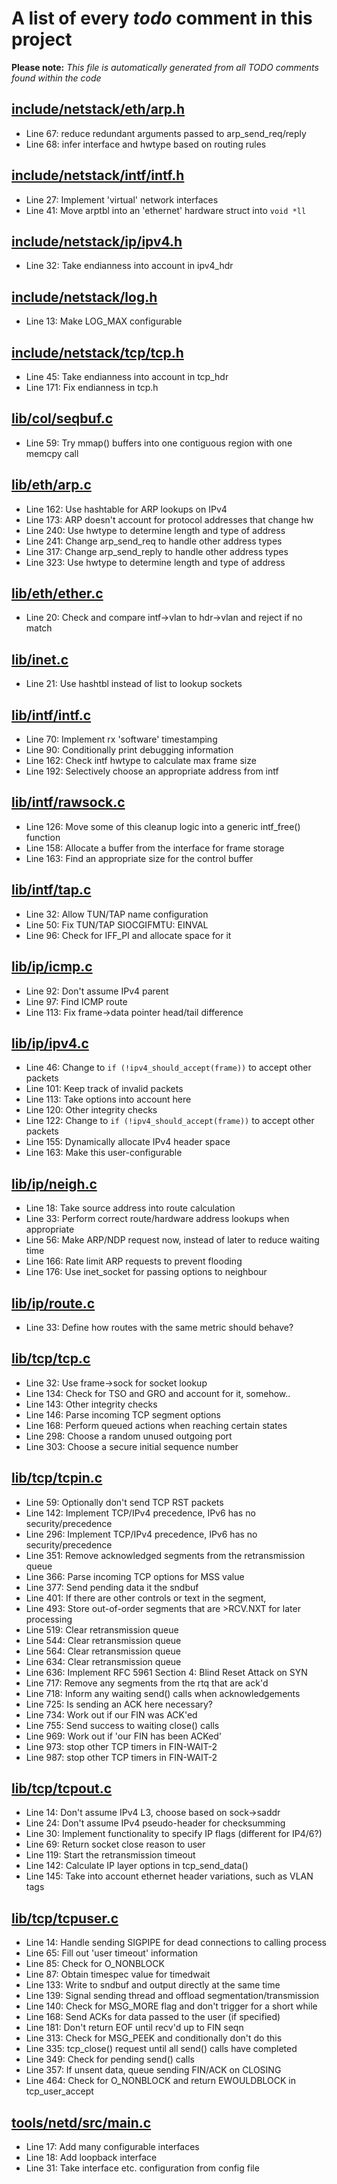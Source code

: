 # A list of every _todo_ comment in this project
**Please note:** _This file is automatically generated from all TODO comments found within the code_
## [include/netstack/eth/arp.h](include/netstack/eth/arp.h)
  - Line 67: reduce redundant arguments passed to arp_send_req/reply
  - Line 68: infer interface and hwtype based on routing rules

## [include/netstack/intf/intf.h](include/netstack/intf/intf.h)
  - Line 27: Implement 'virtual' network interfaces
  - Line 41: Move arptbl into an 'ethernet' hardware struct into `void *ll`

## [include/netstack/ip/ipv4.h](include/netstack/ip/ipv4.h)
  - Line 32: Take endianness into account in ipv4_hdr

## [include/netstack/log.h](include/netstack/log.h)
  - Line 13: Make LOG_MAX configurable

## [include/netstack/tcp/tcp.h](include/netstack/tcp/tcp.h)
  - Line 45: Take endianness into account in tcp_hdr
  - Line 171: Fix endianness in tcp.h

## [lib/col/seqbuf.c](lib/col/seqbuf.c)
  - Line 59: Try mmap() buffers into one contiguous region with one memcpy call

## [lib/eth/arp.c](lib/eth/arp.c)
  - Line 162: Use hashtable for ARP lookups on IPv4
  - Line 173: ARP doesn't account for protocol addresses that change hw
  - Line 240: Use hwtype to determine length and type of address
  - Line 241: Change arp_send_req to handle other address types
  - Line 317: Change arp_send_reply to handle other address types
  - Line 323: Use hwtype to determine length and type of address

## [lib/eth/ether.c](lib/eth/ether.c)
  - Line 20: Check and compare intf->vlan to hdr->vlan and reject if no match

## [lib/inet.c](lib/inet.c)
  - Line 21: Use hashtbl instead of list to lookup sockets

## [lib/intf/intf.c](lib/intf/intf.c)
  - Line 70: Implement rx 'software' timestamping
  - Line 90: Conditionally print debugging information
  - Line 162: Check intf hwtype to calculate max frame size
  - Line 192: Selectively choose an appropriate address from intf

## [lib/intf/rawsock.c](lib/intf/rawsock.c)
  - Line 126: Move some of this cleanup logic into a generic intf_free() function
  - Line 158: Allocate a buffer from the interface for frame storage
  - Line 163: Find an appropriate size for the control buffer

## [lib/intf/tap.c](lib/intf/tap.c)
  - Line 32: Allow TUN/TAP name configuration
  - Line 50: Fix TUN/TAP SIOCGIFMTU: EINVAL
  - Line 96: Check for IFF_PI and allocate space for it

## [lib/ip/icmp.c](lib/ip/icmp.c)
  - Line 92: Don't assume IPv4 parent
  - Line 97: Find ICMP route
  - Line 113: Fix frame->data pointer head/tail difference

## [lib/ip/ipv4.c](lib/ip/ipv4.c)
  - Line 46: Change to `if (!ipv4_should_accept(frame))` to accept other packets
  - Line 101: Keep track of invalid packets
  - Line 113: Take options into account here
  - Line 120: Other integrity checks
  - Line 122: Change to `if (!ipv4_should_accept(frame))` to accept other packets
  - Line 155: Dynamically allocate IPv4 header space
  - Line 163: Make this user-configurable

## [lib/ip/neigh.c](lib/ip/neigh.c)
  - Line 18: Take source address into route calculation
  - Line 33: Perform correct route/hardware address lookups when appropriate
  - Line 56: Make ARP/NDP request now, instead of later to reduce waiting time
  - Line 166: Rate limit ARP requests to prevent flooding
  - Line 176: Use inet_socket for passing options to neighbour

## [lib/ip/route.c](lib/ip/route.c)
  - Line 33: Define how routes with the same metric should behave?

## [lib/tcp/tcp.c](lib/tcp/tcp.c)
  - Line 32: Use frame->sock for socket lookup
  - Line 134: Check for TSO and GRO and account for it, somehow..
  - Line 143: Other integrity checks
  - Line 146: Parse incoming TCP segment options
  - Line 168: Perform queued actions when reaching certain states
  - Line 298: Choose a random unused outgoing port
  - Line 303: Choose a secure initial sequence number

## [lib/tcp/tcpin.c](lib/tcp/tcpin.c)
  - Line 59: Optionally don't send TCP RST packets
  - Line 142: Implement TCP/IPv4 precedence, IPv6 has no security/precedence
  - Line 296: Implement TCP/IPv4 precedence, IPv6 has no security/precedence
  - Line 351: Remove acknowledged segments from the retransmission queue
  - Line 366: Parse incoming TCP options for MSS value
  - Line 377: Send pending data it the sndbuf
  - Line 401: If there are other controls or text in the segment,
  - Line 493: Store out-of-order segments that are >RCV.NXT for later processing
  - Line 519: Clear retransmission queue
  - Line 544: Clear retransmission queue
  - Line 564: Clear retransmission queue
  - Line 634: Clear retransmission queue
  - Line 636: Implement RFC 5961 Section 4: Blind Reset Attack on SYN
  - Line 717: Remove any segments from the rtq that are ack'd
  - Line 718: Inform any waiting send() calls when acknowledgements
  - Line 725: Is sending an ACK here necessary?
  - Line 734: Work out if our FIN was ACK'ed
  - Line 755: Send success to waiting close() calls
  - Line 969: Work out if 'our FIN has been ACKed'
  - Line 973: stop other TCP timers in FIN-WAIT-2
  - Line 987: stop other TCP timers in FIN-WAIT-2

## [lib/tcp/tcpout.c](lib/tcp/tcpout.c)
  - Line 14: Don't assume IPv4 L3, choose based on sock->saddr
  - Line 24: Don't assume IPv4 pseudo-header for checksumming
  - Line 30: Implement functionality to specify IP flags (different for IP4/6?)
  - Line 69: Return socket close reason to user
  - Line 119: Start the retransmission timeout
  - Line 142: Calculate IP layer options in tcp_send_data()
  - Line 145: Take into account ethernet header variations, such as VLAN tags

## [lib/tcp/tcpuser.c](lib/tcp/tcpuser.c)
  - Line 14: Handle sending SIGPIPE for dead connections to calling process
  - Line 65: Fill out 'user timeout' information
  - Line 85: Check for O_NONBLOCK
  - Line 87: Obtain timespec value for timedwait
  - Line 133: Write to sndbuf and output directly at the same time
  - Line 139: Signal sending thread and offload segmentation/transmission
  - Line 140: Check for MSG_MORE flag and don't trigger for a short while
  - Line 168: Send ACKs for data passed to the user (if specified)
  - Line 181: Don't return EOF until recv'd up to FIN seqn
  - Line 313: Check for MSG_PEEK and conditionally don't do this
  - Line 335: tcp_close() request until all send() calls have completed
  - Line 349: Check for pending send() calls
  - Line 357: If unsent data, queue sending FIN/ACK on CLOSING
  - Line 464: Check for O_NONBLOCK and return EWOULDBLOCK in tcp_user_accept

## [tools/netd/src/main.c](tools/netd/src/main.c)
  - Line 17: Add many configurable interfaces
  - Line 18: Add loopback interface
  - Line 31: Take interface etc. configuration from config file
